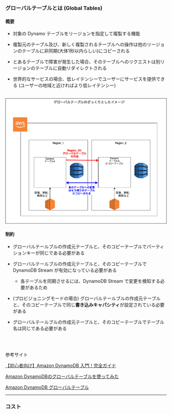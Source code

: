 ### グローバルテーブルとは (Global Tables)

#### 概要

- 対象の Dynamo テーブルをリージョンを指定して複製する機能

- 複製元のテーブル及び、新しく複製されるテーブルへの操作は他のリージョンのテーブルに非同期(大体1秒以内らしい)にコピーされる

- とあるテーブルで障害が発生した場合、そのテーブルへのリクエストは別リージョンのテーブルに自動リダイレクトされる

- 世界的なサービスの場合、低レイテンシーでユーザーにサービスを提供できる (ユーザーの地域と近ければより低レイテンシー)

<br>

<img src="./img/DynamoDB-GlobalTables_1.png" />
<br>

#### 制約

- グローバルテールブルの作成元テーブルと、そのコピーテーブルでパーティションキーが同じである必要がある

- グローバルテールブルの作成元テーブルと、そのコピーテーブルで DynamoDB Stream が有効になっている必要がある
    - 各テーブルを同期させるには、DynamoDB Stream で変更を検知する必要があるため

- (プロビジョニングモードの場合) グローバルテールブルの作成元テーブルと、そのコピーテーブルで同じ**書き込みキャパシティ**が設定されている必要がある

- グローバルテールブルの作成元テーブルと、そのコピーテーブルでテーブル名は同じである必要がある

<br>
<br>

参考サイト

[【初心者向け】Amazon DynamoDB 入門！完全ガイド](https://zenn.dev/issy/articles/zenn-dynamodb-overview#グローバルテーブル)

[Amazon DynamoDBのグローバルテーブルを使ってみた](https://blog.serverworks.co.jp/dynamodb-globaltables)

[Amazon DynamoDB グローバルテーブル](https://aws.amazon.com/jp/dynamodb/global-tables/)

---

### コスト

